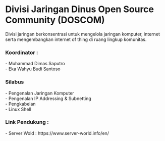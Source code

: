 # Divisi Jaringan Dinus Open Source Community (DOSCOM)
Divisi jaringan berkonsentrasi untuk mengelola jaringan komputer, internet serta mengembangkan internet of thing di ruang lingkup komunitas.
<h3>Koordinator :</h3>
- Muhammad Dimas Saputro <br>
- Eka Wahyu Budi Santoso
<h3>Silabus</h3>
- Pengenalan Jaringan Komputer <br>
- Pengenalan IP Addressing & Subnetting <br>
- Pengkabelan <br>
- Linux Shell <br>

<h3>Link Pendukung :</h3>
- Server Wold : https://www.server-world.info/en/
